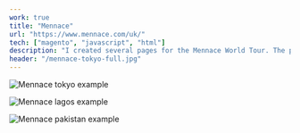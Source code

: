 ```yaml
---
work: true
title: "Mennace"
url: "https://www.mennace.com/uk/"
tech: ["magento", "javascript", "html"]
description: "I created several pages for the Mennace World Tour. The pages acted an a window into each country the Mennace team visited, the people they met and most importantly the clothing they wore. We aimed to give users a micro site experience without actually being seperate to the Mennace CMS."
header: "/mennace-tokyo-full.jpg"
---
```


![Mennace tokyo example](/mennace-tokyo.jpg)

![Mennace lagos example](/mennace-lagos.jpg)

![Mennace pakistan example](/mennace-pakistan.jpg)
